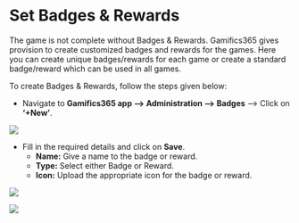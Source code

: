 # Set Badges & Rewards

The game is not complete without Badges & Rewards. Gamifics365 gives provision to create customized badges and rewards for the games. Here you can create unique badges/rewards for each game or create a standard badge/reward which can be used in all games.

To create Badges & Rewards, follow the steps given below:

* Navigate to **Gamifics365 app --> Administration --> Badges** --> Click on **‘+New’**.

![](../../.gitbook/assets/Badges\_1.png)

* Fill in the required details and click on **Save**.
  * **Name:** Give a name to the badge or reward.
  * **Type:** Select either Badge or Reward.
  * **Icon:** Upload the appropriate icon for the badge or reward.

![](../../.gitbook/assets/Badges\_2.png)

![](../../.gitbook/assets/Badges\_3.png)
